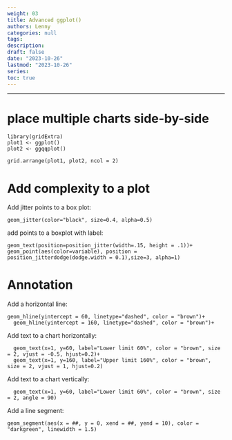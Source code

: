 ```yaml
---
weight: 03
title: Advanced ggplot()
authors: Lenny
categories: null
tags: 
description: 
draft: false
date: "2023-10-26"
lastmod: "2023-10-26"
series:
toc: true
---
```



<!--more-->
---

# place multiple charts side-by-side
```
library(gridExtra)
plot1 <- ggplot()
plot2 <- ggqqplot()

grid.arrange(plot1, plot2, ncol = 2)
```



# Add complexity to a plot


Add jitter points to a box plot: 
```
geom_jitter(color="black", size=0.4, alpha=0.5)
```


add points to a boxplot with label:
```
geom_text(position=position_jitter(width=.15, height = .1))+
geom_point(aes(color=variable), position = position_jitterdodge(dodge.width = 0.1),size=3, alpha=1)
```


# Annotation

Add a horizontal line:
```
geom_hline(yintercept = 60, linetype="dashed", color = "brown")+
  geom_hline(yintercept = 160, linetype="dashed", color = "brown")+
```

Add text to a chart horizontally:
```
  geom_text(x=1, y=60, label="Lower limit 60%", color = "brown", size = 2, vjust = -0.5, hjust=0.2)+
  geom_text(x=1, y=160, label="Upper limit 160%", color = "brown", size = 2, vjust = 1, hjust=0.2)
```


Add text to a chart vertically:
```
  geom_text(x=1, y=60, label="Lower limit 60%", color = "brown", size = 2, angle = 90)
```




Add a line segment:
```
geom_segment(aes(x = ##, y = 0, xend = ##, yend = 10), color = "darkgreen", linewidth = 1.5)
```